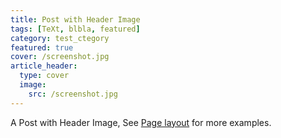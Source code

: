 ```yaml
---
title: Post with Header Image
tags: [TeXt, blbla, featured]
category: test_ctegory
featured: true
cover: /screenshot.jpg
article_header:
  type: cover
  image:
    src: /screenshot.jpg
---
```


A Post with Header Image, See [Page layout](https://tianqi.name/jekyll-TeXt-theme/samples.html#page-layout) for more examples.

<!--more-->
